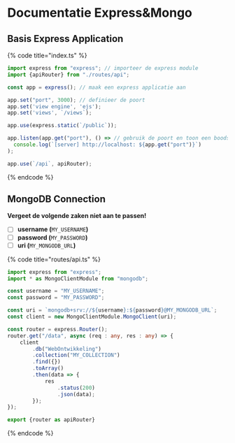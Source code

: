 # Documentatie Express\&Mongo

## Basis Express Application

{% code title="index.ts" %}
```typescript
import express from "express"; // importeer de express module
import {apiRouter} from "./routes/api";

const app = express(); // maak een express applicatie aan

app.set("port", 3000); // definieer de poort
app.set('view engine', 'ejs');
app.set('views', `/views`);

app.use(express.static(`/public`));

app.listen(app.get("port"), () => // gebruik de poort en toon een boodschap als dit lukt
  console.log(`[server] http://localhost: ${app.get("port")}`)
);

app.use(`/api`, apiRouter);
```
{% endcode %}

## MongoDB Connection

**Vergeet de volgende zaken niet aan te passen!**

* [ ] **username (**`MY_USERNAME`**)**
* [ ] **password (**`MY_PASSWORD`**)**
* [ ] **uri (**`MY_MONGODB_URL`**)**

{% code title="routes/api.ts" %}
```typescript
import express from "express";
import * as MongoClientModule from "mongodb";

const username = "MY_USERNAME";
const password = "MY_PASSWORD";

const uri = `mongodb+srv://${username}:${password}@MY_MONGODB_URL`;
const client = new MongoClientModule.MongoClient(uri);

const router = express.Router();
router.get("/data", async (req : any, res : any) => { 
    client
        .db("WebOntwikkeling")
        .collection("MY_COLLECTION")
        .find({})
        .toArray()
        .then(data => {
            res
                .status(200)
                .json(data);
        });
});

export {router as apiRouter}
```
{% endcode %}
